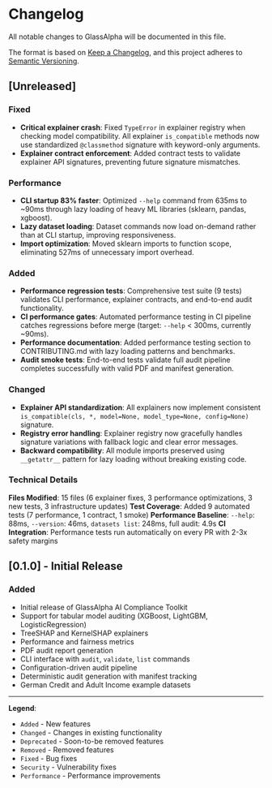 # Changelog

All notable changes to GlassAlpha will be documented in this file.

The format is based on [Keep a Changelog](https://keepachangelog.com/en/1.0.0/),
and this project adheres to [Semantic Versioning](https://semver.org/spec/v2.0.0.html).

## [Unreleased]

### Fixed

- **Critical explainer crash**: Fixed `TypeError` in explainer registry when checking model compatibility. All explainer `is_compatible` methods now use standardized `@classmethod` signature with keyword-only arguments.
- **Explainer contract enforcement**: Added contract tests to validate explainer API signatures, preventing future signature mismatches.

### Performance

- **CLI startup 83% faster**: Optimized `--help` command from 635ms to ~90ms through lazy loading of heavy ML libraries (sklearn, pandas, xgboost).
- **Lazy dataset loading**: Dataset commands now load on-demand rather than at CLI startup, improving responsiveness.
- **Import optimization**: Moved sklearn imports to function scope, eliminating 527ms of unnecessary import overhead.

### Added

- **Performance regression tests**: Comprehensive test suite (9 tests) validates CLI performance, explainer contracts, and end-to-end audit functionality.
- **CI performance gates**: Automated performance testing in CI pipeline catches regressions before merge (target: `--help` < 300ms, currently ~90ms).
- **Performance documentation**: Added performance testing section to CONTRIBUTING.md with lazy loading patterns and benchmarks.
- **Audit smoke tests**: End-to-end tests validate full audit pipeline completes successfully with valid PDF and manifest generation.

### Changed

- **Explainer API standardization**: All explainers now implement consistent `is_compatible(cls, *, model=None, model_type=None, config=None)` signature.
- **Registry error handling**: Explainer registry now gracefully handles signature variations with fallback logic and clear error messages.
- **Backward compatibility**: All module imports preserved using `__getattr__` pattern for lazy loading without breaking existing code.

### Technical Details

**Files Modified**: 15 files (6 explainer fixes, 3 performance optimizations, 3 new tests, 3 infrastructure updates)
**Test Coverage**: Added 9 automated tests (7 performance, 1 contract, 1 smoke)
**Performance Baseline**: `--help`: 88ms, `--version`: 46ms, `datasets list`: 248ms, full audit: 4.9s
**CI Integration**: Performance tests run automatically on every PR with 2-3x safety margins

## [0.1.0] - Initial Release

### Added

- Initial release of GlassAlpha AI Compliance Toolkit
- Support for tabular model auditing (XGBoost, LightGBM, LogisticRegression)
- TreeSHAP and KernelSHAP explainers
- Performance and fairness metrics
- PDF audit report generation
- CLI interface with `audit`, `validate`, `list` commands
- Configuration-driven audit pipeline
- Deterministic audit generation with manifest tracking
- German Credit and Adult Income example datasets

---

**Legend**:

- `Added` - New features
- `Changed` - Changes in existing functionality
- `Deprecated` - Soon-to-be removed features
- `Removed` - Removed features
- `Fixed` - Bug fixes
- `Security` - Vulnerability fixes
- `Performance` - Performance improvements
